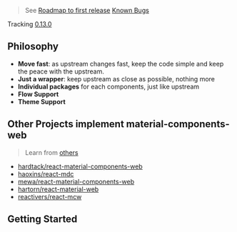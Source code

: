 > See [Roadmap to first release](https://github.com/gutenye/react-mc/issues/1) [Known Bugs](https://github.com/gutenye/react-mc/issues/2)

Tracking [0.13.0](https://github.com/material-components/material-components-web/blob/master/CHANGELOG.md#0130-2017-06-12)

## Philosophy

- **Move fast**: as upstream changes fast, keep the code simple and keep the peace with the upstream.
- **Just a wrapper**: keep upstream as close as possible, nothing more
- **Individual packages** for each components, just like upstream
- **Flow Support**
- **Theme Support**

## Other Projects implement material-components-web
> Learn from [others](https://github.com/search?q=topic%3Amaterial-components-web)

- [hardtack/react-material-components-web](https://github.com/react-mdc/react-material-components-web)
- [haoxins/react-mdc](https://github.com/haoxins/react-mdc)
- [mewa/react-material-components-web](https://github.com/mewa/react-material-components-web)
- [hartorn/react-material-web](https://github.com/hartorn/react-material-web)
- [reactivers/react-mcw](https://github.com/reactivers/react-mcw)

## Getting Started

